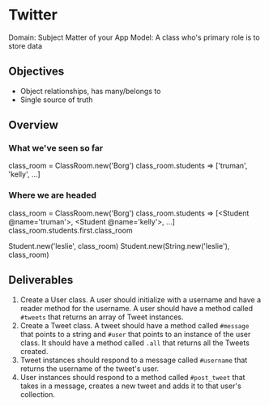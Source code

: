 # Twitter

Domain: Subject Matter of your App
Model: A class who's primary role is to store data

## Objectives
- Object relationships, has many/belongs to
- Single source of truth

## Overview
### What we've seen so far

class_room = ClassRoom.new('Borg')
class_room.students
=> ['truman', 'kelly', ...]

### Where we are headed
class_room = ClassRoom.new('Borg')
class_room.students
=> [<Student @name='truman'>, <Student @name='kelly'>, ...]
class_room.students.first.class_room

Student.new('leslie', class_room)
Student.new(String.new('leslie'), class_room)



## Deliverables
1. Create a User class. A user should initialize with a username and have a reader method for the username. A user should have a method called `#tweets` that returns an array of Tweet instances.
2. Create a Tweet class. A tweet should have a method called `#message` that points to a string and `#user` that points to an instance of the user class. It should have a method called `.all` that returns all the Tweets created.
3. Tweet instances should respond to a message called `#username` that returns the username of the tweet's user.
4. User instances should respond to a method called `#post_tweet` that takes in a message, creates a new tweet and adds it to that user's collection.
